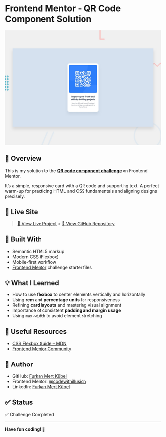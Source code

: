 # Frontend Mentor - QR Code Component Solution

![Design preview for the QR code component coding challenge](./preview.jpg)

## 📌 Overview

This is my solution to the **[QR code component challenge](https://www.frontendmentor.io/challenges/qr-code-component-iux_sIO_H)** on Frontend Mentor.

It’s a simple, responsive card with a QR code and supporting text. A perfect warm-up for practicing HTML and CSS fundamentals and aligning designs precisely.

## 🔗 Live Site

> [🔴 View Live Project](qr-code-component-wine-mu.vercel.app) > [📁 View GitHub Repository](https://github.com/quetrea/qr-code-component)

## 🧰 Built With

- Semantic HTML5 markup
- Modern CSS (Flexbox)
- Mobile-first workflow
- [Frontend Mentor](https://www.frontendmentor.io/) challenge starter files

## 💡 What I Learned

- How to use **flexbox** to center elements vertically and horizontally
- Using **rem** and **percentage units** for responsiveness
- Refining **card layouts** and mastering visual alignment
- Importance of consistent **padding and margin usage**
- Using `max-width` to avoid element stretching

## 🔧 Useful Resources

- [CSS Flexbox Guide – MDN](https://developer.mozilla.org/en-US/docs/Web/CSS/flex)
- [Frontend Mentor Community](https://www.frontendmentor.io/community)

## 🚀 Author

- GitHub: [Furkan Mert Kübel](https://github.com/codewithillusion)
- Frontend Mentor: [@codewithillusion](https://www.frontendmentor.io/profile/codewithillusion)
- LinkedIn: [Furkan Mert Kübel](https://www.linkedin.com/in/codewithillusion/)

## ✅ Status

✅ Challenge Completed

---

**Have fun coding!** 🎉
